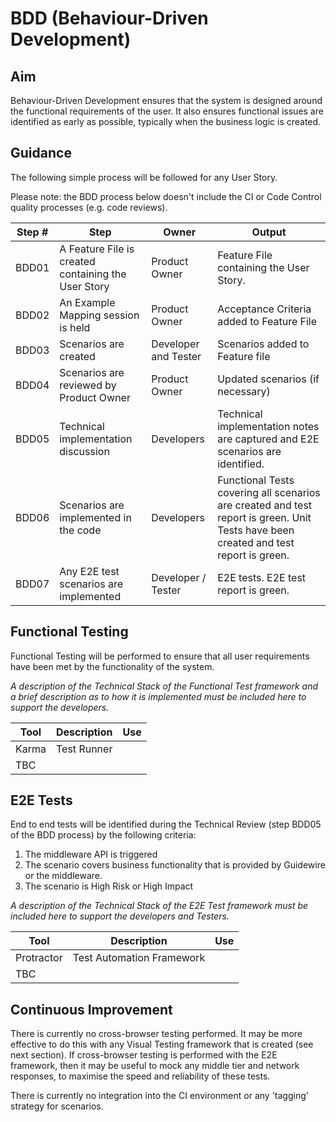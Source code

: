# BDD (Behaviour-Driven Development)

## Aim

Behaviour-Driven Development ensures that the system is designed around the functional requirements of the user. It also ensures functional issues are identified as early as possible, typically when the business logic is created.

## Guidance

The following simple process will be followed for any User Story. 

Please note: the BDD process below doesn't include the CI or Code Control quality processes (e.g. code reviews).

| Step # | Step                                                | Owner                | Output                                                                                                                               |
|--------|-----------------------------------------------------|----------------------|--------------------------------------------------------------------------------------------------------------------------------------|
| BDD01  | A Feature File is created containing the User Story | Product Owner        | Feature File containing the User Story.                                                                                              |
| BDD02  | An Example Mapping session is held                  | Product Owner        | Acceptance Criteria added to Feature File                                                                                            |
| BDD03  | Scenarios are created                               | Developer and Tester | Scenarios added to Feature file                                                                                                      |
| BDD04  | Scenarios are reviewed by Product Owner             | Product Owner        | Updated scenarios (if necessary)                                                                                                     |
| BDD05  | Technical implementation discussion                 | Developers           | Technical implementation notes are captured and E2E scenarios are identified.                                                        |
| BDD06  | Scenarios are implemented in the code               | Developers           | Functional Tests covering all scenarios are created and test report is green. Unit Tests have been created and test report is green. |
| BDD07  | Any E2E test scenarios are implemented              | Developer / Tester   | E2E tests. E2E test report is green.                                                                                                 |

## **Functional Testing**

Functional Testing will be performed to ensure that all user requirements have been met by the functionality of the system.

*A description of the Technical Stack of the Functional Test framework and a brief description as to how it is implemented must be included here to support the developers.*

| Tool  | Description | Use |
|-------|-------------|-----|
| Karma | Test Runner |     |
| TBC   |             |     |

## **E2E Tests**

End to end tests will be identified during the Technical Review (step BDD05 of the BDD process) by the following criteria:

1. The middleware API is triggered
2. The scenario covers business functionality that is provided by Guidewire or the middleware. 
3. The scenario is High Risk or High Impact

*A description of the Technical Stack of the E2E Test framework must be included here to support the developers and Testers.*

| Tool  | Description | Use |
|-------|-------------|-----|
| Protractor | Test Automation Framework |     |
| TBC   |             |     |

## Continuous Improvement

There is currently no cross-browser testing performed. It may be more effective to do this with any Visual Testing framework that is created (see next section). If cross-browser testing is performed with the E2E framework, then it may be useful to mock any middle tier and network responses, to maximise the speed and reliability of these tests.

There is currently no integration into the CI environment or any 'tagging' strategy for scenarios.
